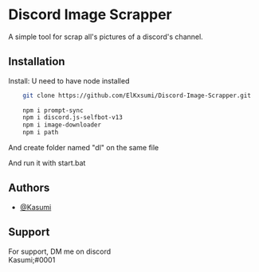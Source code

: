 
# Discord Image Scrapper

A simple tool for scrap all's pictures of a discord's channel.


## Installation

Install:
 U need to have node installed
```bash
    git clone https://github.com/ElKxsumi/Discord-Image-Scrapper.git
    
    npm i prompt-sync
    npm i discord.js-selfbot-v13
    npm i image-downloader
    npm i path
```    
And create folder named "dl" on the same file

And run it with start.bat
    
## Authors

- [@Kasumi](https://github.com/ElKxsumi)


## Support

For support, DM me on discord\
Kasumi;#0001

